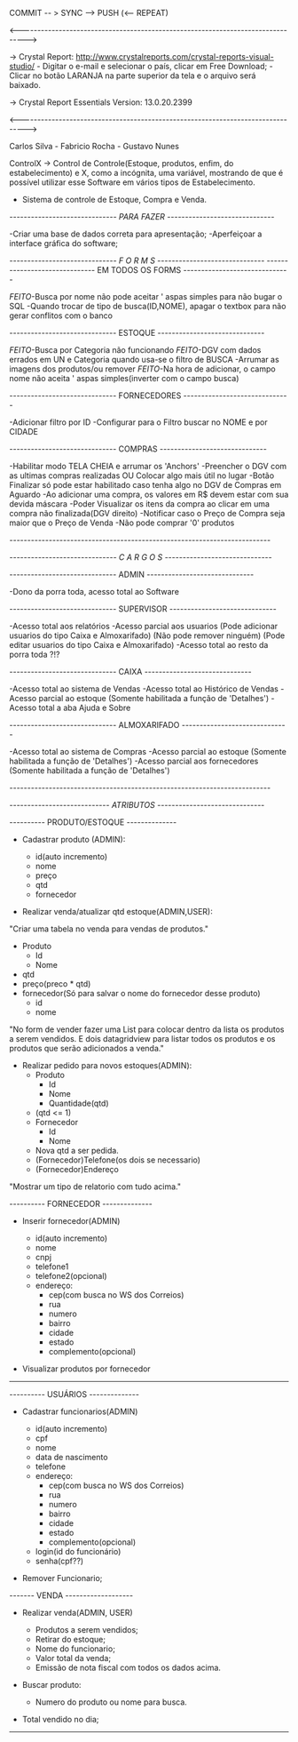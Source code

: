 COMMIT -- >  SYNC -->  PUSH (<-- REPEAT)

<-------------------------------------------------------------------------------->

 -> Crystal Report: http://www.crystalreports.com/crystal-reports-visual-studio/
      - Digitar o e-mail e selecionar o país, clicar em Free Download;
      - Clicar no botão LARANJA na parte superior da tela e o arquivo será baixado.

 -> Crystal Report Essentials Version: 13.0.20.2399

<-------------------------------------------------------------------------------->

Carlos Silva  - Fabricio Rocha - Gustavo Nunes

ControlX -> Control de Controle(Estoque, produtos, enfim, do estabelecimento) e X, como a incógnita, uma variável,
mostrando de que é possível utilizar esse Software em vários tipos de Estabelecimento.

- Sistema de controle de Estoque, Compra e Venda.

*------------------------------ PARA FAZER ------------------------------*

 -Criar uma base de dados correta para apresentação;
 -Aperfeiçoar a interface gráfica do software;

*------------------------------ F O R M S ------------------------------* 
------------------------------ EM TODOS OS FORMS ------------------------------

*FEITO*-Busca por nome não pode aceitar ' aspas simples para não bugar o SQL
-Quando trocar de tipo de busca(ID,NOME), apagar o textbox para não gerar conflitos com o banco

------------------------------  ESTOQUE ------------------------------

*FEITO*-Busca por Categoria não funcionando
*FEITO*-DGV com dados errados em UN e Categoria quando usa-se o filtro de BUSCA
-Arrumar as imagens dos produtos/ou remover
*FEITO*-Na hora de adicionar, o campo nome não aceita ' aspas simples(inverter com o campo busca)

------------------------------ FORNECEDORES ------------------------------

  -Adicionar filtro por ID
  -Configurar para o Filtro buscar no NOME e por CIDADE

------------------------------ COMPRAS ------------------------------

  -Habilitar modo TELA CHEIA e arrumar os 'Anchors'
  -Preencher o DGV com as ultimas compras realizadas OU Colocar algo mais útil no lugar
  -Botão Finalizar só pode estar habilitado caso tenha algo no DGV de Compras em Aguardo
  -Ao adicionar uma compra, os valores em R$ devem estar com sua devida máscara
  -Poder Visualizar os itens da compra ao clicar em uma compra não finalizada(DGV direito)
  -Notificar caso o Preço de Compra seja maior que o Preço de Venda
  -Não pode comprar '0' produtos

*-------------------------------------------------------------------------*

*------------------------------ C A R G O S ------------------------------*

------------------------------ ADMIN ------------------------------

  -Dono da porra toda, acesso total ao Software

------------------------------ SUPERVISOR ------------------------------

  -Acesso total aos relatórios
  -Acesso parcial aos usuarios
	(Pode adicionar usuarios do tipo Caixa e Almoxarifado)
	(Não pode remover ninguém)
	(Pode editar usuarios do tipo Caixa e Almoxarifado)
  -Acesso total ao resto da porra toda ?!?

------------------------------ CAIXA ------------------------------

  -Acesso total ao sistema de Vendas
  -Acesso total ao Histórico de Vendas
  -Acesso parcial ao estoque
	(Somente habilitada a função de 'Detalhes')
  -Acesso total a aba Ajuda e Sobre

------------------------------ ALMOXARIFADO ------------------------------

  -Acesso total ao sistema de Compras
  -Acesso parcial ao estoque
	(Somente habilitada a função de 'Detalhes')
  -Acesso parcial aos fornecedores
	(Somente habilitada a função de 'Detalhes')

*-------------------------------------------------------------------------*

      
*---------------------------- ATRIBUTOS ------------------------------*

---------- PRODUTO/ESTOQUE --------------

- Cadastrar produto (ADMIN):
  - id(auto incremento)
  - nome
  - preço
  - qtd
  - fornecedor

- Realizar venda/atualizar qtd estoque(ADMIN,USER):


"Criar uma tabela no venda para vendas de produtos."
  - Produto
    - Id
    - Nome
  - qtd
  - preço(preco * qtd)
  - fornecedor(Só para salvar o nome do fornecedor desse produto)
      - id
      - nome

"No form de vender fazer uma List<Produtos> para colocar dentro da lista os produtos
  a serem vendidos. E dois datagridview para listar todos os produtos e os produtos
  que serão adicionados a venda."
  
- Realizar pedido para novos estoques(ADMIN):
  - Produto
    - Id
    - Nome
    - Quantidade(qtd)
  - (qtd <= 1)
  - Fornecedor
    - Id
    - Nome
  - Nova qtd a ser pedida.
  - (Fornecedor)Telefone(os dois se necessario)
  - (Fornecedor)Endereço
  
  
"Mostrar um tipo de relatorio com tudo acima."
  
---------- FORNECEDOR --------------

- Inserir fornecedor(ADMIN)
  - id(auto incremento)
  - nome
  - cnpj
  - telefone1
  - telefone2(opcional)
  - endereço:
    - cep(com busca no WS dos Correios)
    - rua
    - numero
    - bairro
    - cidade
    - estado
    - complemento(opcional)
    
- Visualizar produtos por fornecedor
  
---------------------------------

---------- USUÁRIOS -------------- 

- Cadastrar funcionarios(ADMIN)
  - id(auto incremento)
  - cpf
  - nome
  - data de nascimento
  - telefone
  - endereço:
    - cep(com busca no WS dos Correios)
    - rua
    - numero
    - bairro
    - cidade
    - estado
    - complemento(opcional)
  - login(id do funcionário)
  - senha(cpf??)
  
- Remover Funcionario;

------- VENDA -------------------

- Realizar venda(ADMIN, USER)
  - Produtos a serem vendidos;
  - Retirar do estoque;
  - Nome do funcionario;
  - Valor total da venda;
  - Emissão de nota fiscal com todos os dados acima.
  
- Buscar produto:
  - Numero do produto ou nome para busca.
  
- Total vendido no dia;
----------------------------------


